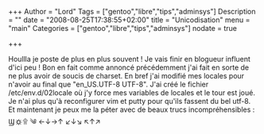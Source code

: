 +++
Author = "Lord"
Tags = ["gentoo","libre","tips","adminsys"]
Description = ""
date = "2008-08-25T17:38:55+02:00"
title = "Unicodisation"
menu = "main"
Categories = ["gentoo","libre","tips","adminsys"]
nodate = true

+++

Houllla je poste de plus en plus souvent ! Je vais finir en blogueur influent d'ici peu ! Bon en fait comme annoncé précédemment j'ai fait en sorte de ne plus avoir de soucis de charset. En bref j'ai modifié mes locales pour n'avoir au final que "en_US.UTF-8 UTF-8". J'ai créé le fichier /etc/env.d/02locale où j'y force mes variables de locales et le tour est joué. Je n'ai plus qu'à reconfigurer vim et putty pour qu'ils fassent du bel utf-8. Et maintenant je peux me la péter avec de beaux trucs incompréhensibles : Ϣ о҉ ۩ ༄ ←↓→↑ ↙↓↘ ↖↑↗

